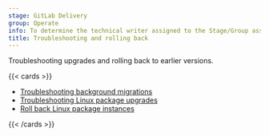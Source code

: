 ```yaml
---
stage: GitLab Delivery
group: Operate
info: To determine the technical writer assigned to the Stage/Group associated with this page, see https://handbook.gitlab.com/handbook/product/ux/technical-writing/#assignments
title: Troubleshooting and rolling back
---
```


Troubleshooting upgrades and rolling back to earlier versions.

{{< cards >}}

- [Troubleshooting background migrations](background_migrations_troubleshooting.md)
- [Troubleshooting Linux package upgrades](package/package_troubleshooting.md)
- [Roll back Linux package instances](package/downgrade.md)

{{< /cards >}}
